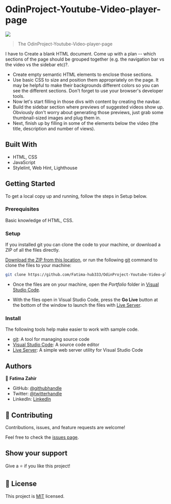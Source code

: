 # OdinProject-Youtube-Video-player-page

![](https://img.shields.io/badge/YoutubeVideoPlayer-blueviolet)


> The OdinProject-Youtube-Video-player-page

I have to Create a blank HTML document. Come up with a plan -- which sections of the page should be grouped together (e.g. the navigation bar vs the video vs the sidebar etc)?.
- Create empty semantic HTML elements to enclose those sections.
- Use basic CSS to size and position them appropriately on the page. It may be helpful to make their backgrounds different colors so you can see the different sections. Don't forget to use your browser's developer tools.
- Now let's start filling in those divs with content by creating the navbar.
- Build the sidebar section where previews of suggested videos show up. Obviously don't worry about generating those previews, just grab some thumbnail-sized images and plug them in.
- Next, finish up by filling in some of the elements below the video (the title, description and number of views).


## Built With

- HTML, CSS
- JavaScript
- Stylelint, Web Hint, Lighthouse


## Getting Started
To get a local copy up and running, follow the steps in Setup below.

### Prerequisites
Basic knowledge of HTML, CSS.

### Setup
If you installed git you can clone the code to your machine, or download a ZIP of all the files directly.

[Download the ZIP from this location](https://github.com/Fatima-hub333/OdinProject-Youtube-Video-player-page/archive/refs/heads/main.zip), or run the following [git](https://git-scm.com/downloads) command to clone the files to your machine:

```bash
git clone https://github.com/Fatima-hub333/OdinProject-Youtube-Video-player-page.git
```

- Once the files are on your machine, open the _Portfolio_ folder in [Visual Studio Code](https://code.visualstudio.com/).

- With the files open in Visual Studio Code, press the **Go Live** button at the bottom of the window to launch the files with [Live Server](https://marketplace.visualstudio.com/items?itemName=ritwickdey.LiveServer).

### Install

The following tools help make easier to work with sample code.

- [git](https://git-scm.com/downloads): A tool for managing source code
- [Visual Studio Code](https://code.visualstudio.com/): A source code editor
- [Live Server](https://marketplace.visualstudio.com/items?itemName=ritwickdey.LiveServer): A simple web server utility for Visual Studio Code

## Authors

👤 **Fatima Zahir**

- GitHub: [@githubhandle](https://github.com/Fatima-hub333)
- Twitter: [@twitterhandle](https://twitter.com/Fatima_developr)
- LinkedIn: [LinkedIn](https://www.linkedin.com/in/full-stack-webdeveloper-181583234/)

## 🤝 Contributing

Contributions, issues, and feature requests are welcome!

Feel free to check the [issues page](https://github.com/Fatima-hub333/OdinProject-Youtube-Video-player-page/issues).

## Show your support

Give a ⭐️ if you like this project!


## 📝 License

This project is [MIT](./MIT.md) licensed.
